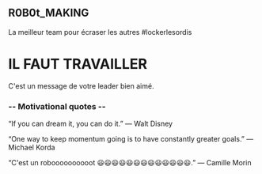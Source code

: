## R0B0t_MAKING
   La meilleur team pour écraser les autres #lockerlesordis

# IL FAUT TRAVAILLER
   C'est un message de votre leader bien aimé.
    
### -- Motivational quotes --
   
   “If you can dream it, you can do it.” — Walt Disney
   
   “One way to keep momentum going is to have constantly greater goals.” — Michael Korda
   
   “C'est un roboooooooooot 😃😃😃😃😃😃😃😃😃😃😃😃😃.” — Camille Morin
   
